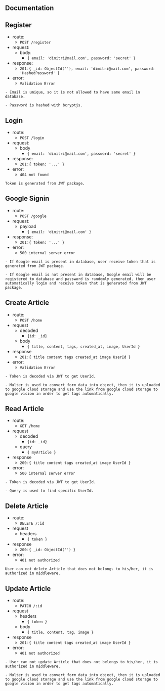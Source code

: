 ## Documentation

## Register 

- route:
  - `POST /register`
- request:
  - body:
    - `{ email: 'dimitri@mail.com', password: 'secret' }`
- response:
  - `201`: `{ _id: ObjectId(''), email: 'dimitri@mail.com', password: 'HashedPassword' }`
- error:
  - `Validation Error`

```
- Email is unique, so it is not allowed to have same email in database.

- Password is hashed with bcryptjs.
```

## Login

- route:
  - `POST /login`
- request:
  - body
    - `{ email: 'dimitri@mail.com', password: 'secret' }`
- response:
  - `201`: `{ token: '...' }`
- error:
  - `404 not found`

```
Token is generated from JWT package.
```

## Google Signin

- route:
  - `POST /google`
- request:
  - payload
    - `{ email: 'dimitri@mail.com' }`
- response:
  - `201`: `{ token: '...' }`
- error:
  - `500 internal server error`

```
- If Google email is present in database, user receive token that is generated from JWT package.

- If Google email is not present in database, Google email will be registered to database and password is randomly generated, then user automatically login and receive token that is generated from JWT package.
```

## Create Article

- route:
  - `POST /home`
- request
  - decoded
    - `{id: _id}`
  - body
    - `{ title, content, tags, created_at, image, UserId }`
- response
  - `201`: `{
      title
      content
      tags
      created_at
      image
      UserId
    }`
- error:
  - `Validation Error`


```
- Token is decoded via JWT to get UserId.

- Multer is used to convert form data into object, then it is uploaded to google cloud storage and use the link from google cloud storage to google vision in order to get tags automatically.
```

## Read Article

- route:
  - `GET /home`
- request
  - decoded
    - `{id: _id}`
  - query
    - `{ myArticle }`
- response
  - `200`: `{
      title
      content
      tags
      created_at
      image
      UserId
    }`
- error:
  - `500 internal server error`

```
- Token is decoded via JWT to get UserId.

- Query is used to find specific UserId.
```

## Delete Article

- route:
  - `DELETE /:id`
- request
  - headers
    - `{ token }`
- response
  - `200`: `{ _id: ObjectId('') }`
- error:
  - `401 not authorized`

```
User can not delete Article that does not belongs to his/her, it is authorized in middleware.
```

## Update Article

- route:
  - `PATCH /:id`
- request
  - headers
    - `{ token }`
  - body
    - `{ title, content, tag, image }`
- response
  - `201`: `{
      title
      content
      tags
      created_at
      image
      UserId
    }`
- error:
  - `401 not authorized`

```
- User can not update Article that does not belongs to his/her, it is authorized in middleware.

- Multer is used to convert form data into object, then it is uploaded to google cloud storage and use the link from google cloud storage to google vision in order to get tags automatically.
```

